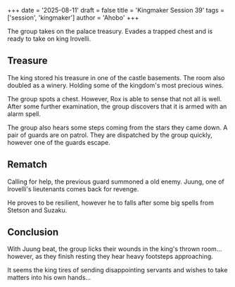 +++
date = '2025-08-11'
draft = false
title = 'Kingmaker Session 39'
tags = ['session', 'kingmaker']
author = 'Ahobo'
+++

The group takes on the palace treasury. Evades a trapped chest and is ready to take on king Irovelli.

## Treasure

The king stored his treasure in one of the castle basements. The room also doubled as a winery. Holding
some of the kingdom's most precious wines.

The group spots a chest. However, Rox is able to sense that not all is well. After some further examination,
the group discovers that it is armed with an alarm spell.

The group also hears some steps coming from the stars they came down. A pair of guards are on patrol. They
are dispatched by the group quickly, however one of the guards escape.

## Rematch

Calling for help, the previous guard summoned a old enemy. Juung, one of Irovelli's lieutenants comes back
for revenge.

He proves to be resilient, however he to falls after some big spells from Stetson and Suzaku.

## Conclusion

With Juung beat, the group licks their wounds in the king's thrown room... however, as they finish resting they hear
heavy footsteps approaching.

It seems the king tires of sending disappointing servants and wishes to take matters into his own hands...